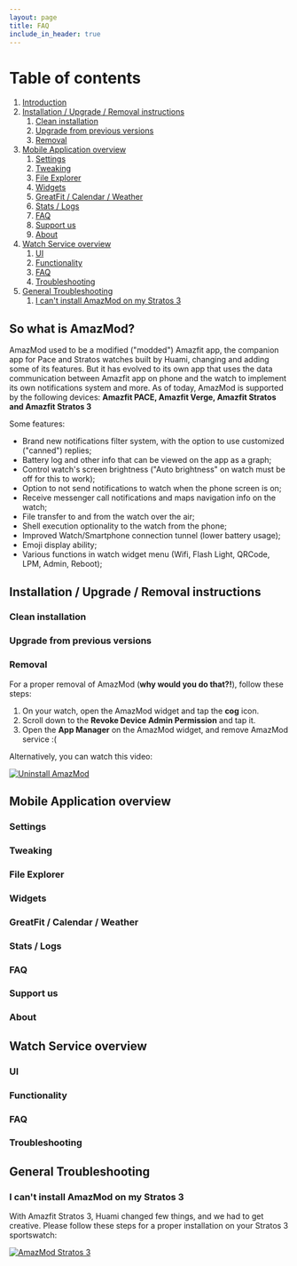 ```yaml
---
layout: page
title: FAQ
include_in_header: true
---
```

# Table of contents
1. [Introduction](#introduction)
2. [Installation / Upgrade / Removal instructions](#paragraph1)
    1. [Clean installation](#subparagraph1)
    2. [Upgrade from previous versions](#subparagraph2)
    3. [Removal](#subparagraph3)
3. [Mobile Application overview](#paragraph2)
    1. [Settings](#subparagraph4)
    2. [Tweaking](#subparagraph5)
    3. [File Explorer](#subparagraph6)
    4. [Widgets](#subparagraph7)
    5. [GreatFit / Calendar / Weather](#subparagraph8)
    6. [Stats / Logs](#subparagraph9)
    7. [FAQ](#subparagraph10)
    8. [Support us](#subparagraph11)
    9. [About](#subparagraph12)
4. [Watch Service overview](#paragraph3)
    1. [UI](#subparagraph13)
    2. [Functionality](#subparagraph14)
    3. [FAQ](#subparagraph15)
    4. [Troubleshooting](#subparagraph16)
5. [General Troubleshooting](#paragraph4)
    1. [I can't install AmazMod on my Stratos 3](#subparagraph17)
    
    

## So what is AmazMod? <a name="introduction"></a>
AmazMod used to be a modified ("modded") Amazfit app, the companion app for Pace and Stratos watches built by Huami, changing and adding some of its features. But it has evolved to its own app that uses the data communication between Amazfit app on phone and the watch to implement its own notifications system and more.
As of today, AmazMod is supported by the following devices:
**Amazfit PACE, Amazfit Verge, Amazfit Stratos and Amazfit Stratos 3**

Some features:
* Brand new notifications filter system, with the option to use customized ("canned") replies;
* Battery log and other info that can be viewed on the app as a graph;
* Control watch's screen brightness ("Auto brightness" on watch must be off for this to work);
* Option to not send notifications to watch when the phone screen is on;
* Receive messenger call notifications and maps navigation info on the watch;
* File transfer to and from the watch over the air;
* Shell execution optionality to the watch from the phone;
* Improved Watch/Smartphone connection tunnel (lower battery usage);
* Emoji display ability;
* Various functions in watch widget menu (Wifi, Flash Light, QRCode, LPM, Admin, Reboot);


## Installation / Upgrade / Removal instructions <a name="paragraph1"></a>
### Clean installation <a name="subparagraph1"></a>
### Upgrade from previous versions <a name="subparagraph2"></a>
### Removal <a name="subparagraph3"></a>
For a proper removal of AmazMod (**why would you do that?!**), follow these steps:
1. On your watch, open the AmazMod widget and tap the **cog** icon.
2. Scroll down to the **Revoke Device Admin Permission** and tap it.
3. Open the **App Manager** on the AmazMod widget, and remove AmazMod service :(

Alternatively, you can watch this video:

[![Uninstall AmazMod](http://img.youtube.com/vi/M6P57yv3yd4/0.jpg)](http://www.youtube.com/watch?v=M6P57yv3yd4 "Uninstall AmazMod")

## Mobile Application overview <a name="paragraph2"></a>
### Settings <a name="subparagraph4"></a>
### Tweaking <a name="subparagraph5"></a>
### File Explorer <a name="subparagraph6"></a>
### Widgets <a name="subparagraph7"></a>
### GreatFit / Calendar / Weather <a name="subparagraph8"></a>
### Stats / Logs <a name="subparagraph9"></a>
### FAQ <a name="subparagraph10"></a>
### Support us <a name="subparagraph11"></a>
### About <a name="subparagraph12"></a>

## Watch Service overview <a name="paragraph3"></a>
### UI <a name="subparagraph13"></a>
### Functionality <a name="subparagraph14"></a>
### FAQ <a name="subparagraph15"></a>
### Troubleshooting <a name="subparagraph16"></a>

## General Troubleshooting <a name="paragraph4"></a>
### I can't install AmazMod on my Stratos 3 <a name="subparagraph17"></a>
With Amazfit Stratos 3, Huami changed few things, and we had to get creative.
Please follow these steps for a proper installation on your Stratos 3 sportswatch:

[![AmazMod Stratos 3](https://img.youtube.com/vi/4fAhb6cylqY/0.jpg)](https://www.youtube.com/watch?v=4fAhb6cylqY "AmazMod installation on Amazfit Stratos 3")

